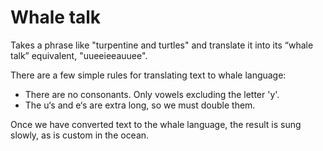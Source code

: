 # Whale talk
Takes a phrase like "turpentine and turtles" and translate it into its “whale talk” equivalent, "uueeieeauuee".

There are a few simple rules for translating text to whale language:

- There are no consonants. Only vowels excluding the letter 'y'.
- The u‘s and e‘s are extra long, so we must double them.

Once we have converted text to the whale language, the result is sung slowly, as is custom in the ocean.
